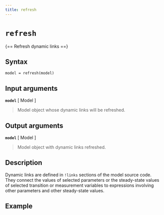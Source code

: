 ```yaml
---
title: refresh
---
```


# `refresh`

{== Refresh dynamic links ==}


## Syntax


    model = refresh(model)


## Input arguments

__`model`__ [ Model ] 
> 
> Model object whose dynamic links will be refreshed.
> 

## Output arguments

__`model`__ [ Model ] 
> 
> Model object with dynamic links refreshed.
> 

## Description

Dynamic links are defined in `!links` sections of the model source code.
They connect the values of selected parameters or the steady-state values
of selected transition or measurement variables to expressions involving
other parameters and other steady-state values.


## Example

